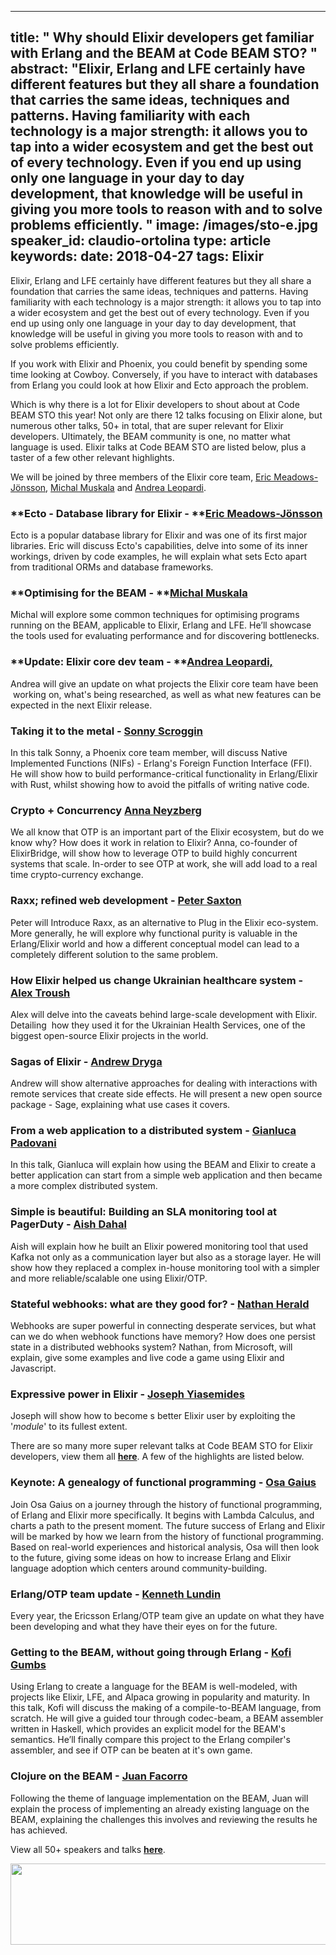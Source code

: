 
---
title: " Why should Elixir developers get familiar with Erlang and the BEAM at Code BEAM STO?
"
abstract: "Elixir, Erlang and LFE certainly have different features but they all share a foundation that carries the same ideas, techniques and patterns. Having familiarity with each technology is a major strength: it allows you to tap into a wider ecosystem and get the best out of every technology. Even if you end up using only one language in your day to day development, that knowledge will be useful in giving you more tools to reason with and to solve problems efficiently.
"
image: /images/sto-e.jpg
speaker_id: claudio-ortolina
type: article
keywords: 
date: 2018-04-27
tags: Elixir
---
Elixir, Erlang and LFE certainly have different features but they all share a foundation that carries the same ideas, techniques and patterns. Having familiarity with each technology is a major strength: it allows you to tap into a wider ecosystem and get the best out of every technology. Even if you end up using only one language in your day to day development, that knowledge will be useful in giving you more tools to reason with and to solve problems efficiently.

If you work with Elixir and Phoenix, you could benefit by spending some time looking at Cowboy. Conversely, if you have to interact with databases from Erlang you could look at how Elixir and Ecto approach the problem.

Which is why there is a lot for Elixir developers to shout about at Code BEAM STO this year! Not only are there 12 talks focusing on Elixir alone, but numerous other talks, 50+ in total, that are super relevant for Elixir developers. Ultimately, the BEAM community is one, no matter what language is used. Elixir talks at Code BEAM STO are listed below, plus a taster of a few other relevant highlights.

We will be joined by three members of the Elixir core team, <a href="https://codesync.global/speaker/eric-meadows-joensson/" style="text-decoration:none;"><u>Eric Meadows-J&ouml;nsson</u></a>, <a href="https://codesync.global/speaker/michal-muskala52/" style="text-decoration:none;"><u>Michal Muskala</u></a> and <a href="https://codesync.global/speaker/andrea-leopardi/" style="text-decoration:none;"><u>Andrea Leopardi</u></a>.

### **Ecto - Database library for Elixir - **<a href="https://codesync.global/speaker/eric-meadows-joensson/" style="text-decoration:none;"><u>Eric Meadows-J&ouml;nsson</u></a>

Ecto is a popular database library for Elixir and was one of its first major libraries. Eric will discuss Ecto&#39;s capabilities, delve into some of its inner workings, driven by code examples, he will explain what sets Ecto apart from traditional ORMs and database frameworks.

### **Optimising for the BEAM - **<a href="https://codesync.global/speaker/michal-muskala52/" style="text-decoration:none;"><u>Michal Muskala</u></a>

Michal will explore some common techniques for optimising programs running on the BEAM, applicable to Elixir, Erlang and LFE. He&rsquo;ll showcase the tools used for evaluating performance and for discovering bottlenecks.

### **Update: Elixir core dev team - **<a href="https://codesync.global/speaker/andrea-leopardi/" style="text-decoration:none;"><u>Andrea Leopardi,</u></a>

Andrea will give an update on what projects the Elixir core team have been &nbsp;working on, what&#39;s being researched, as well as what new features can be expected in the next Elixir release.

### **Taking it to the metal - <a href="https://codesync.global/speaker/sonny-scroggin/" style="text-decoration:none;"><u>Sonny Scroggin</u></a>**

In this talk Sonny, a Phoenix core team member, will discuss Native Implemented Functions (NIFs) - Erlang&#39;s Foreign Function Interface (FFI). He will show how to build performance-critical functionality in Erlang/Elixir with Rust, whilst showing how to avoid the pitfalls of writing native code.

### **Crypto + Concurrency <a href="https://codesync.global/speaker/anna-neyzberg/" style="text-decoration:none;"><u>Anna Neyzberg</u></a>**

We all know that OTP is an important part of the Elixir ecosystem, but do we know why? How does it work in relation to Elixir? Anna, co-founder of ElixirBridge, will show how to leverage OTP to build highly concurrent systems that scale. In-order to see OTP at work, she will add load to a real time crypto-currency exchange.

### **Raxx; refined web development - <a href="https://codesync.global/speaker/peter-saxton/" style="text-decoration:none;"><u>Peter Saxton</u></a>**

Peter will Introduce Raxx, as an alternative to Plug in the Elixir eco-system. More generally, he will explore why functional purity is valuable in the Erlang/Elixir world and how a different conceptual model can lead to a completely different solution to the same problem.

### **How Elixir helped us change Ukrainian healthcare system - <a href="https://codesync.global/speaker/alex-troush/" style="text-decoration:none;"><u>Alex Troush</u></a>**

Alex will delve into the caveats behind large-scale development with Elixir. Detailing &nbsp;how they used it for the Ukrainian Health Services, one of the biggest open-source Elixir projects in the world.

### **Sagas of Elixir - <a href="https://codesync.global/speaker/andrew-dryga/" style="text-decoration:none;"><u>Andrew Dryga</u></a>**

Andrew will show alternative approaches for dealing with interactions with remote services that create side effects. He will present a new open source package - Sage, explaining what use cases it covers.

### **From a web application to a distributed system - <a href="https://codesync.global/speaker/gianluca-padovani/" style="text-decoration:none;"><u>Gianluca Padovani</u></a>**

In this talk, Gianluca will explain how using the BEAM and Elixir to create a better application can start from a simple web application and then became a more complex distributed system.

### **Simple is beautiful: Building an SLA monitoring tool at PagerDuty - <a href="https://codesync.global/speaker/aish-dahal/" style="text-decoration:none;"><u>Aish Dahal</u></a>**

Aish will explain how he built an Elixir powered monitoring tool that used Kafka not only as a communication layer but also as a storage layer. He will show how they replaced a complex in-house monitoring tool with a simpler and more reliable/scalable one using Elixir/OTP.

### **Stateful webhooks: what are they good for? - <a href="https://codesync.global/speaker/nathan-herald/" style="text-decoration:none;"><u>Nathan Herald</u></a>**

Webhooks are super powerful in connecting desperate services, but what can we do when webhook functions have memory? How does one persist state in a distributed webhooks system? Nathan, from Microsoft, will explain, give some examples and live code a game using Elixir and Javascript.

### **Expressive power in Elixir - <a href="https://codesync.global/speaker/joseph-yiasemides/" style="text-decoration:none;"><u>Joseph Yiasemides</u></a>**

Joseph will show how to become s better Elixir user by exploiting the &#39;_module_&#39; to its fullest extent.

There are so many more super relevant talks at Code BEAM STO for Elixir developers, view them all <a href="https://codesync.global/conferences/code-beam-sto-2018/#Speakers">**here**</a>. A few of the highlights are listed below.

### **Keynote: A genealogy of functional programming - <a href="https://codesync.global/speaker/osa-gaius/" style="text-decoration:none;"><u>Osa Gaius</u></a>**

Join Osa Gaius on a journey through the history of functional programming, of Erlang and Elixir more specifically. It begins with Lambda Calculus, and charts a path to the present moment. The future success of Erlang and Elixir will be marked by how we learn from the history of functional programming. Based on real-world experiences and historical analysis, Osa will then look to the future, giving some ideas on how to increase Erlang and Elixir language adoption which centers around community-building.

### **Erlang/OTP team update - <a href="https://codesync.global/speaker/kenneth-lundin/" style="text-decoration:none;"><u>Kenneth Lundin</u></a>**

Every year, the Ericsson Erlang/OTP team give an update on what they have been developing and what they have their eyes on for the future.

### **Getting to the BEAM, without going through Erlang - <a href="https://codesync.global/speaker/kofi-gumbs/" style="text-decoration:none;"><u>Kofi Gumbs</u></a>**

Using Erlang to create a language for the BEAM is well-modeled, with projects like Elixir, LFE, and Alpaca growing in popularity and maturity. In this talk, Kofi will discuss the making of a compile-to-BEAM language, from scratch. He will give a guided tour through codec-beam, a BEAM assembler written in Haskell, which provides an explicit model for the BEAM&#39;s semantics. He&rsquo;ll finally compare this project to the Erlang compiler&#39;s assembler, and see if OTP can be beaten at it&#39;s own game.

### **Clojure on the BEAM - <a href="https://codesync.global/speaker/juan-facorro/" style="text-decoration:none;"><u>Juan Facorro</u></a>**

Following the theme of language implementation on the BEAM, Juan will explain the process of implementing an already existing language on the BEAM, explaining the challenges this involves and reviewing the results he has achieved.

View all 50+ speakers and talks <a href="https://codesync.global/conferences/code-beam-sto-2018/#Speakers">**here**</a>.

<a href="https://codesync.global/conferences/code-beam-sto-2018/#Speakers"><img alt="" src="/uploads/media/default/0001/01/06a9fcde8869cefb01ff9192e709b3e9d98a029a.jpeg" style="height:130px; width:800px" /></a>

<br />
&nbsp;

&nbsp;
